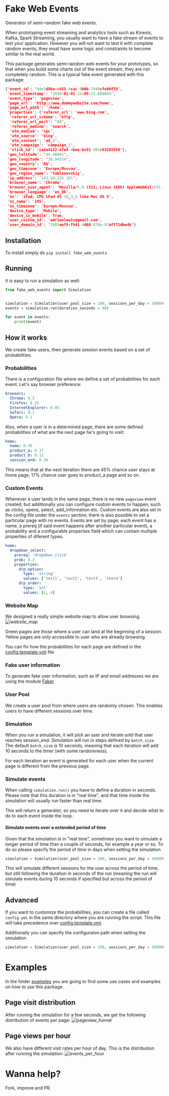 # Fake Web Events

Generator of semi-random fake web events. 

When prototyping event streaming and analytics tools such as Kinesis, Kafka, Spark Streaming, you usually want to 
have a fake stream of events to test your application. However you will not want to test it with complete 
random events, they must have some logic and constraints to become similar to the real world.

This package generates semi-random web events for your prototypes, so that when you build some charts 
out of the event stream, they are not completely random. This is a typical fake event generated with this package:

```json
{'event_id': '94e5d9ba-c455-4cac-9b0b-7448cfe80f59',
 'event_timestamp': '2020-01-01 23:05:21.808884',
 'event_type': 'pageview',
 'page_url': 'http://www.dummywebsite.com/home',
 'page_url_path': '/home',
 'properties': {'referer_url': 'www.bing.com',
  'referer_url_scheme': 'http',
  'referer_url_port': '80',
  'referer_medium': 'search',
  'utm_medium': 'cpc',
  'utm_source': 'bing',
  'utm_content': 'ad_4',
  'utm_campaign': 'campaign_1',
  'click_id': 'ca4a4122-a7e4-4bee-bc81-981c93285950'},
 'geo_latitude': '44.98901',
 'geo_longitude': '38.94324',
 'geo_country': 'RU',
 'geo_timezone': 'Europe/Moscow',
 'geo_region_name': 'Yablonovskiy',
 'ip_address': '143.94.155.161',
 'browser_name': 'Chrome',
 'browser_user_agent': 'Mozilla/5.0 (X11; Linux i686) AppleWebKit/531.1 (KHTML, like Gecko) Chrome/43.0.804.0 Safari/531.1',
 'browser_language': 'en_DK',
 'os': 'iPad; CPU iPad OS 10_3_4 like Mac OS X',
 'os_name': 'iOS',
 'os_timezone': 'Europe/Moscow',
 'device_type': 'Mobile',
 'device_is_mobile': True,
 'user_custom_id': 'adrianlewis@gmail.com',
 'user_domain_id': '1805eef8-f941-4d60-874e-93aff71dbe4b'}
```

## Installation
To install simply do `pip install fake_web_events`

## Running
It is easy to run a simulation as well:
```python
from fake_web_events import Simulation


simulation = Simulation(user_pool_size = 100, sessions_per_day = 100000)
events = simulation.run(duration_seconds = 60)

for event in events:
    print(event)
```

## How it works
We create fake users, then generate session events based on a set of probabilities.

### Probabilities
There is a configuration file where we define a set of probabilities for each event. Let's say browser preference:
```yaml
browsers:
  Chrome: 0.5
  Firefox: 0.25
  InternetExplorer: 0.05
  Safari: 0.1
  Opera: 0.1
```

Also, when a user is in a determined page, there are some defined probabilities of what 
are the next page he's going to visit:
```yaml
home:
  home: 0.45
  product_a: 0.17
  product_b: 0.12
  session_end: 0.26
```
This means that at the next iteration there are 45% chance user stays at home page, 
17% chance user goes to product_a page and so on.

### Custom Events
Whenever a user lands in the same page, there is no new `pageview` event created; but additionally you can configure custom events to happen, such as clicks, opens, select, add_information etc. Custom events are also set in the config file under the `events` section; there is also possible to set a particular page with no events.
Events are set by page; each event has a name, a prereq (if said event happens after another particular event), a probability and a configurable properties field which can contain multiple properties of diferent types.

```yaml
home:
  dropdown_select:
    prereq: 'dropdown_click'
    prob: 0.3
    properties:
      drp_option:
        type: 'string'
        values: ['text1', 'text2', 'text3', 'text4']
      drp_order:
        type: 'int'
        values: [1, 4]
```

### Website Map
We designed a really simple website map to allow user browsing.
![website_map](assets/website_map.svg)

Green pages are those where a user can land at the beginning of a session. 
Yellow pages are only accessible to user who are already browsing.

You can fin how the probabilities for each page are defined in the 
[config.template.yml](fake_web_events/config.template.yml) file

### Fake user information
To generate fake user information, such as IP and email addresses we are using the module [Faker](https://github.com/joke2k/faker).

### User Pool
We create a user pool from where users are randomly chosen. This enables users to have different sessions over time.

### Simulation
When you run a simulation, it will pick an user and iterate until that user reaches session_end. 
Simulation will run in steps defined by `batch_size`. The default `batch_size` is 10 seconds, meaning that 
each iteration will add 10 seconds to the timer (with some randomness).

For each iteration an event is generated for each user when the current page is different from the previous page.

### Simulate events
When calling `simulation.run()` you have to define a duration in seconds. Please note that this duration is in "real time", 
and that time inside the simulation will usually run faster than real time.

This will return a generator, so you need to iterate over it and decide what to do to each event inside the loop.

#### Simulate events over a extended period of time
Given that the simulation is in "real time", sometimes you want to simulate a longer period of time than a couple of seconds, for example a year or so.
To do so please specify the period of time in days when setting the simulation

```python
simulation = Simulation(user_pool_size = 100, sessions_per_day = 100000, sim_days = 360)
```
This will simulate different sessions for the user across the period of time, but still following the duration in seconds of the run (meaning the run will simulate events during 10 seconds if specified but across the period of time)

## Advanced
If you want to customize the probabilities, you can create a file called `config.yml` in the same 
directory where you are running the script. This file will take precedence over [config.template.yml](fake_web_events/config.template.yml).

Additionally you can specify the configuraion path when setting the simulation 

```python
simulation = Simulation(user_pool_size = 100, sessions_per_day = 100000, config_path = path)
```

# Examples
In the folder [examples](examples) you are going to find some use cases and examples on how to use this package.

## Page visit distribution
After running the simulation for a few seconds, we get the following distribution of events per page:
![pageview_funnel](assets/pageview_funnel.png)


## Page views per hour
We also have different visit rates per hour of day. This is the distribution after running the simulation:
![events_per_hour](assets/pageviews.gif)

# Wanna help?
Fork, improve and PR.
